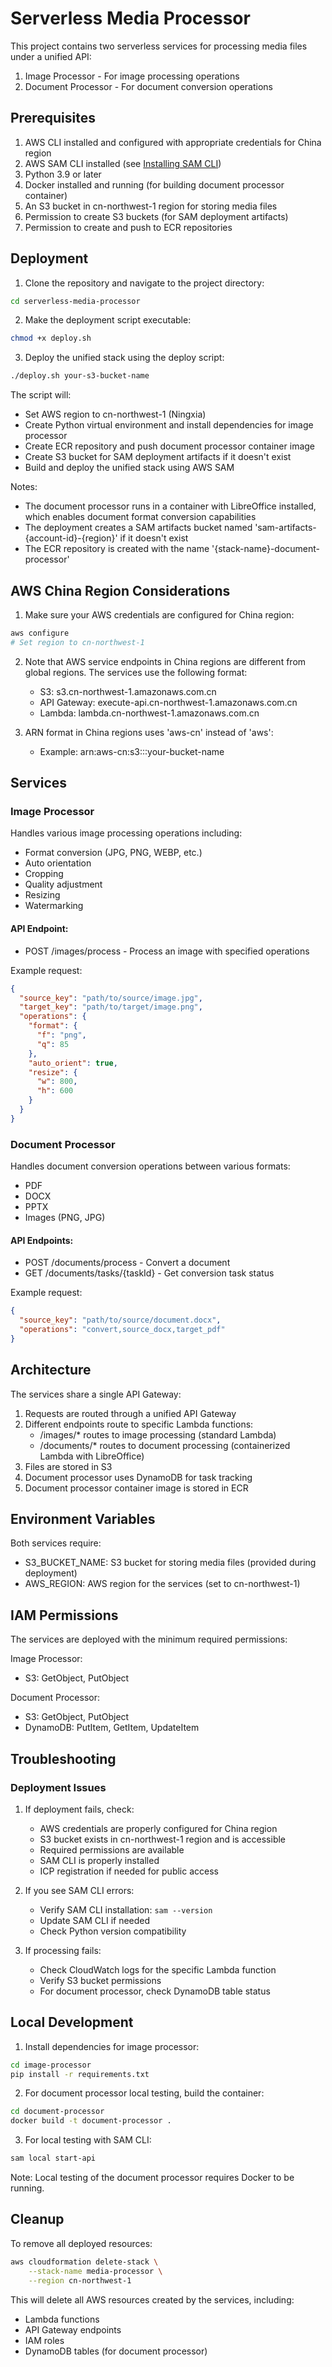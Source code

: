 # Serverless Media Processor

This project contains two serverless services for processing media files under a unified API:
1. Image Processor - For image processing operations
2. Document Processor - For document conversion operations

## Prerequisites

1. AWS CLI installed and configured with appropriate credentials for China region
2. AWS SAM CLI installed (see [Installing SAM CLI](https://docs.aws.amazon.com/serverless-application-model/latest/developerguide/serverless-sam-cli-install.html))
3. Python 3.9 or later
4. Docker installed and running (for building document processor container)
5. An S3 bucket in cn-northwest-1 region for storing media files
6. Permission to create S3 buckets (for SAM deployment artifacts)
7. Permission to create and push to ECR repositories

## Deployment

1. Clone the repository and navigate to the project directory:
```bash
cd serverless-media-processor
```

2. Make the deployment script executable:
```bash
chmod +x deploy.sh
```

3. Deploy the unified stack using the deploy script:
```bash
./deploy.sh your-s3-bucket-name
```

The script will:
- Set AWS region to cn-northwest-1 (Ningxia)
- Create Python virtual environment and install dependencies for image processor
- Create ECR repository and push document processor container image
- Create S3 bucket for SAM deployment artifacts if it doesn't exist
- Build and deploy the unified stack using AWS SAM

Notes: 
- The document processor runs in a container with LibreOffice installed, which enables document format conversion capabilities
- The deployment creates a SAM artifacts bucket named 'sam-artifacts-{account-id}-{region}' if it doesn't exist
- The ECR repository is created with the name '{stack-name}-document-processor'

## AWS China Region Considerations

1. Make sure your AWS credentials are configured for China region:
```bash
aws configure
# Set region to cn-northwest-1
```

2. Note that AWS service endpoints in China regions are different from global regions. The services use the following format:
   - S3: s3.cn-northwest-1.amazonaws.com.cn
   - API Gateway: execute-api.cn-northwest-1.amazonaws.com.cn
   - Lambda: lambda.cn-northwest-1.amazonaws.com.cn

3. ARN format in China regions uses 'aws-cn' instead of 'aws':
   - Example: arn:aws-cn:s3:::your-bucket-name

## Services

### Image Processor

Handles various image processing operations including:
- Format conversion (JPG, PNG, WEBP, etc.)
- Auto orientation
- Cropping
- Quality adjustment
- Resizing
- Watermarking

#### API Endpoint:
- POST /images/process - Process an image with specified operations

Example request:
```json
{
  "source_key": "path/to/source/image.jpg",
  "target_key": "path/to/target/image.png",
  "operations": {
    "format": {
      "f": "png",
      "q": 85
    },
    "auto_orient": true,
    "resize": {
      "w": 800,
      "h": 600
    }
  }
}
```

### Document Processor

Handles document conversion operations between various formats:
- PDF
- DOCX
- PPTX
- Images (PNG, JPG)

#### API Endpoints:
- POST /documents/process - Convert a document
- GET /documents/tasks/{taskId} - Get conversion task status

Example request:
```json
{
  "source_key": "path/to/source/document.docx",
  "operations": "convert,source_docx,target_pdf"
}
```

## Architecture

The services share a single API Gateway:
1. Requests are routed through a unified API Gateway
2. Different endpoints route to specific Lambda functions:
   - /images/* routes to image processing (standard Lambda)
   - /documents/* routes to document processing (containerized Lambda with LibreOffice)
3. Files are stored in S3
4. Document processor uses DynamoDB for task tracking
5. Document processor container image is stored in ECR

## Environment Variables

Both services require:
- S3_BUCKET_NAME: S3 bucket for storing media files (provided during deployment)
- AWS_REGION: AWS region for the services (set to cn-northwest-1)

## IAM Permissions

The services are deployed with the minimum required permissions:

Image Processor:
- S3: GetObject, PutObject

Document Processor:
- S3: GetObject, PutObject
- DynamoDB: PutItem, GetItem, UpdateItem

## Troubleshooting

### Deployment Issues

1. If deployment fails, check:
   - AWS credentials are properly configured for China region
   - S3 bucket exists in cn-northwest-1 region and is accessible
   - Required permissions are available
   - SAM CLI is properly installed
   - ICP registration if needed for public access

2. If you see SAM CLI errors:
   - Verify SAM CLI installation: `sam --version`
   - Update SAM CLI if needed
   - Check Python version compatibility

3. If processing fails:
   - Check CloudWatch logs for the specific Lambda function
   - Verify S3 bucket permissions
   - For document processor, check DynamoDB table status

## Local Development

1. Install dependencies for image processor:
```bash
cd image-processor
pip install -r requirements.txt
```

2. For document processor local testing, build the container:
```bash
cd document-processor
docker build -t document-processor .
```

3. For local testing with SAM CLI:
```bash
sam local start-api
```

Note: Local testing of the document processor requires Docker to be running.

## Cleanup

To remove all deployed resources:
```bash
aws cloudformation delete-stack \
    --stack-name media-processor \
    --region cn-northwest-1
```

This will delete all AWS resources created by the services, including:
- Lambda functions
- API Gateway endpoints
- IAM roles
- DynamoDB tables (for document processor)
